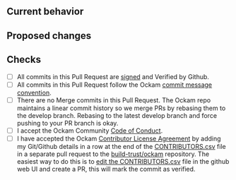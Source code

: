 <!-- Thank you for sending a pull request :heart: -->

## Current behavior

<!-- Please describe the current behavior of the code before the changes in this pull request is applied. -->

## Proposed changes

<!-- Please describe the changes proposed in this pull request. -->
<!-- If this pull request resolves an already recorded bug or a feature request, please add a link to that issue. -->

## Checks

<!-- To help us review and merge this pull request quickly, please confirm the following:  -->

- [ ] All commits in this Pull Request are [signed](https://docs.github.com/en/authentication/managing-commit-signature-verification/signing-commits) and Verified by Github.
- [ ] All commits in this Pull Request follow the Ockam [commit message convention](https://github.com/build-trust/.github/blob/main/CONTRIBUTING.md#commit-messages).
- [ ] There are no Merge commits in this Pull Request. The Ockam repo maintains a linear commit history so we merge PRs by rebasing them to the develop branch. Rebasing to the latest develop branch and force pushing to your PR branch is okay.
- [ ] I accept the Ockam Community [Code of Conduct](https://github.com/build-trust/.github/blob/main/CODE_OF_CONDUCT.md).
- [ ] I have accepted the Ockam [Contributor License Agreement](https://github.com/build-trust/ockam-contributors/blob/main/CLA.md) by adding my Git/Github details in a row at the end of the [CONTRIBUTORS.csv](https://github.com/build-trust/ockam/blob/develop/.github/CONTRIBUTORS.csv) file in a separate pull request to the [build-trust/ockam](https://github.com/build-trust/ockam) repository. The easiest way to do this is to [edit the CONTRIBUTORS.csv](https://github.com/build-trust/ockam/edit/develop/.github/CONTRIBUTORS.csv) file in the github web UI and create a PR, this will mark the commit as verified.

<!-- Looking forward to merging your contribution!! -->
